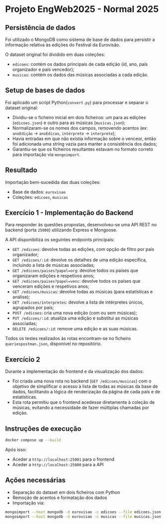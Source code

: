 # Projeto EngWeb2025 - Normal 2025

## Persistência de dados

Foi utilizado o MongoDB como sistema de base de dados para persistir a informação relativa às edições do Festival da Eurovisão.

O dataset original foi dividido em duas coleções:
- `edicoes`: contém os dados principais de cada edição (id, ano, país organizador e país vencedor);
- `musicas`: contém os dados das músicas associadas a cada edição.

## Setup de bases de dados

Foi aplicado um script Python(`convert.py`) para processar e separar o dataset original:
- Dividiu-se o ficheiro inicial em dois ficheiros: um para as edições (`edicoes.json`) e outro para as músicas (`musicas.json`);
- Normalizaram-se os nomes dos campos, removendo acentos (ex: `anoEdição` → `anoEdicao`, `intérprete` → `interprete`);
- Havia entradas em que não existia informação sobre o venceor, então foi adicionada uma string vazia para manter a consistência dos dados;
- Garantiu-se que os ficheiros resultantes estavam no formato correto para importação via `mongoimport`.

## Resultado

Importação bem-sucedida das duas coleções:
- Base de dados: `eurovisao`
- Coleções: `edicoes`, `musicas`

## Exercício 1 - Implementação do Backend

Para responder às questões propostas, desenvolveu-se uma API REST no backend (porta `25000`) utilizando Express e Mongoose.

A API disponibiliza os seguintes endpoints principais:

- `GET /edicoes`: devolve todas as edições, com opção de filtro por país organizador;
- `GET /edicoes/:id`: devolve os detalhes de uma edição específica, incluindo a lista de músicas associadas;
- `GET /edicoes/paises?papel=org`: devolve todos os países que organizaram edições e respetivos anos;
- `GET /edicoes/paises?papel=venc`: devolve todos os países que venceram edições e respetivos anos;
- `GET /edicoes/musicas`: devolve todas as músicas (para estatísticas e análise);
- `GET /edicoes/interpretes`: devolve a lista de intérpretes únicos, agrupados por país;
- `POST /edicoes`: cria uma nova edição (com ou sem músicas);
- `PUT /edicoes/:id`: atualiza uma edição e substitui as músicas associadas;
- `DELETE /edicoes/:id`: remove uma edição e as suas músicas.

Todos os testes realizados às rotas encontram-se no ficheiro `queriespostman.json`, disponível no repositório.

## Exercício 2

Durante a implementação do frontend e da visualização dos dados:

- Foi criada uma nova rota no backend (`GET /edicoes/musicas`) com o objetivo de simplificar o acesso à lista de todas as músicas da base de dados, facilitando a lógica de renderização da página de cada país e de estatísticas.
- Esta rota permitiu que o frontend acedesse diretamente à coleção de músicas, evitando a necessidade de fazer múltiplas chamadas por edição.

## Instruções de execução

```bash
docker compose up --build
```

Após isso:
- Aceder a `http://localhost:25001` para o frontend
- Aceder a `http://localhost:25000` para a API

## Ações necessárias

- Separação do dataset em dois ficheiros com Python
- Remoção de acentos e formatação dos dados
- Importação via:

```bash
mongoimport --host mongodb -d eurovisao -c edicoes --file edicoes.json --jsonArray
mongoimport --host mongodb -d eurovisao -c musicas --file musicas.json --jsonArray
```